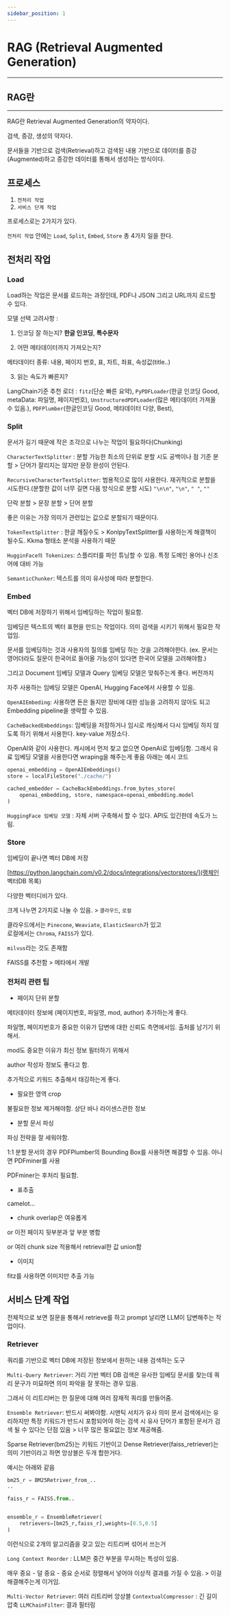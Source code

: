 ```yaml
---
sidebar_position: 1
---
```


# RAG (Retrieval Augmented Generation)
---

## RAG란
---

RAG란 Retrieval Augmented Generation의 약자이다.

검색, 증강, 생성의 약자다.

문서들을 기반으로 검색(Retrieval)하고 검색된 내용 기반으로 데이터를 증강(Augmented)하고 증강한 데이터를 통해서 생성하는 방식이다.

## 프로세스

1. `전처리 작업`  
2. `서비스 단계 작업`

프로세스로는 2가지가 있다.

`전처리 작업` 안에는 `Load`, `Split`, `Embed`, `Store` 총 4가지 일을 한다.

## 전처리 작업

### Load

Load하는 작업은 문서를 로드하는 과정인데, PDF나 JSON 그리고 URL까지 로드할 수 있다.

모델 선택 고려사항 : 
1. 인코딩 잘 하는지? **한글 인코딩**, **특수문자**

2. 어떤 메타데이터까지 가져오는지?

메타데이터 종류: 내용, 페이지 번호, 표, 차트, 좌표, 속성값(title..) 

3. 읽는 속도가 빠른지?


LangChain기준 추천 로더 : `fitz`(단순 빠른 요약), `PyPDFLoader`(한글 인코딩 Good, metaData: 파일명, 페이지번호), `UnstructuredPDFLoader`(많은 메타데이터 가져올 수 있음.), `PDFPlumber`(한글인코딩 Good, 메타데이터 다양, Best),

### Split

문서가 길기 때문에 작은 조각으로 나누는 작업이 필요하다(Chunking)

`CharacterTextSplitter` : 분할 가능한 최소의 단위로 분할 시도 공백이나 점 기준 분할 > 단어가 잘리지는 않지만 문장 완성이 안된다.

`RecursiveCharacterTextSplitter`: 범용적으로 많이 사용한다. 재귀적으로 분할을 시도한다.(분할한 값이 너무 길면 다음 방식으로 분할 시도) `"\n\n"`, `"\n"`, `" "`, `""` 

단락 분할 > 문장 분할 > 단어 분할

좋은 이유는 가장 의미가 관련있는 값으로 분할되기 때문이다.


`TokenTextSplitter` : 한글 깨질수도 > KonlpyTextSplitter를 사용하는게 해결책이 될수도. Kkma 형태소 분석을 사용하기 때문

`HugginFace의 Tokenizes`: 스플리터를 파인 튜닝할 수 있음. 특정 도메인 용어나 신조어에 대비 가능

`SemanticChunker`: 텍스트를 의미 유사성에 따라 분할한다.


### Embed

벡터 DB에 저장하기 위해서 임베딩하는 작업이 필요함.

임베딩은 텍스트의 벡터 표현을 만드는 작업이다. 의미 검색을 시키기 위해서 필요한 작업임.

문서를 임베딩하는 것과 사용자의 질의를 임베딩 하는 것을 고려해야한다.
(ex. 문서는 영어더라도 질문이 한국어로 들어올 가능성이 있다면 한국어 모델을 고려해야함.)

그리고 Document 임베딩 모델과 Query 임베딩 모델은 맞춰주는게 좋다. 버전까지


자주 사용하는 임베딩 모델은 OpenAI, Hugging Face에서 사용할 수 있음.

`OpenAIEmbeding`: 사용하면 돈은 들지만 장비에 대한 성능을 고려하지 않아도 되고 Embedding pipeline을 생략할 수 있음.

`CacheBackedEmbeddings`: 임베딩을 저장하거나 임시로 캐싱해서 다시 임베딩 하지 않도록 하기 위해서 사용한다. key-value 저장소다.

OpenAI와 같이 사용한다. 캐시에서 먼저 찾고 없으면 OpenAI로 임베딩함. 그래서 유료 임베딩 모델을 사용한다면 wraping을 해주는게 좋음 아래는 예시 코드

```python
openai_embedding = OpenAIEmbeddings()
store = localFileStore("./cache/")

cached_embedder = CacheBackEmbeddings.from_bytes_store(
    openai_embedding, store, namespace=openai_embedding.model
)
```

`HuggingFace 임베딩 모델` : 자체 서버 구축해서 할 수 있다. API도 있긴한데 속도가 느림.


### Store

임베딩이 끝나면 벡터 DB에 저장

[https://python.langchain.com/v0.2/docs/integrations/vectorstores/](랭체인 벡터DB 목록)

다양한 벡터디비가 있다.

크게 나누면 2가지로 나눌 수 있음. > `클라우드`, `로컬`

클라우드에서는 `Pinecone`, `Weaviate`, `ElasticSearch`가 있고  
로컬에서는 `Chroma`, `FAISS`가 있다.

`milvus`라는 것도 존재함

FAISS를 추천함 > 메타에서 개발

### 전처리 관련 팁

- 페이지 단위 분할

메타데이터 정보에 (페이지번호, 파일명, mod, author) 추가하는게 좋다.

파일명, 페이지번호가 중요한 이유가 답변에 대한 신뢰도 측면에서임. 출처를 남기기 위해서.

mod도 중요한 이유가 최신 정보 필터하기 위해서

author 작성자 정보도 좋다고 함.

추가적으로 키워드 추출해서 태깅하는게 좋다.

- 필요한 영역 crop

불필요한 정보 제거해야함. 상단 바나 라이센스관한 정보

- 분할 문서 파싱

파싱 전략을 잘 세워야함.

1:1 분할 문서의 경우 PDFPlumber의 Bounding Box를 사용하면 해결할 수 있음. 아니면 PDFminer를 사용

PDFminer는 후처리 필요함.

- 표추출

camelot...

- chunk overlap은 여유롭게

or 이전 페이지 뒷부분과 앞 부분 병합

or 여러 chunk size 적용해서 retrieval한 값 union함


- 이미지

fitz를 사용하면 이미지만 추출 가능


## 서비스 단계 작업


전체적으로 보면 질문을 통해서 retrieve를 하고 prompt 날리면 LLM이 답변해주는 작업이다.

### Retriever

쿼리를 기반으로 벡터 DB에 저장된 정보에서 원하는 내용 검색하는 도구

`Multi-Query Retriever`: 거리 기반 벡터 DB 검색은 유사한 임베딩 문서를 찾는데 쿼리 문구가 미묘하면 의미 파악을 잘 못하는 경우 있음.

그래서 이 리트리버는 한 질문에 대해 여러 잠재적 쿼리를 만들어줌.

`Ensemble Retriever`: 반드시 써봐야함. 시맨틱 서치가 유사 의미 문서 검색에서는 유리하지만 특정 키워드가 반드시 포함되어야 하는 검색 시 유사 단어가 포함된 문서가 검색 될 수 있다는 단점 있음 > 너무 많은 필요없는 정보 제공해줌.

Sparse Retriever(bm25)는 키워드 기반이고 Dense Retriever(faiss_retriever)는 의미 기반이라고 하면 앙상블은 두개 합한거다.

예시는 아래와 같음

```python
bm25_r = BM25Retriver_from_..
..

faiss_r = FAISS.from..


ensemble_r = EnsembleRetriever(
    retrievers=[bm25_r,faiss_r],weights=[0.5,0.5]
)
```

이런식으로 2개의 알고리즘을 갖고 있는 리트리버 섞어서 쓰는거

`Long Context Reorder` : LLM은 중간 부분을 무시하는 특성이 있음.

매우 중요 - 덜 중요 - 중요 순서로 정렬해서 넣어야 이상적 결과를 가질 수 있음. > 이걸 해결해주는게 이거임.

`Multi-Vector Retriever`: 여러 리트리버 앙상블
`ContextualCompressor` : 긴 길이 압축
`LLMChainFilter`: 결과 필터링